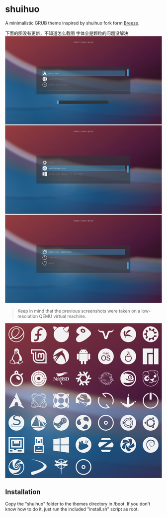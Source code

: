 # shuihuo
A minimalistic GRUB theme inspired by shuihuo fork form [Breeze](https://github.com/gustawho/grub2-theme-breeze).

下面的图没有更新，不知道怎么截图
字体全是颗粒的问题没解决
![Preview 1](preview01.png)
![Preview 2](preview02.png)
![Preview 3](preview03.png)
> Keep in mind that the previous screenshots were taken on a low-resolution QEMU virtual machine.

![Shipped icons and logos](icons.png)

## Installation
Copy the "shuihuo" folder to the themes directory in /boot. If you don't know how to do it, just run the included "install.sh" script as root.
